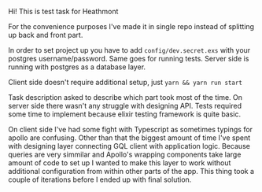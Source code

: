 Hi! This is test task for Heathmont

For the convenience purposes I've made it in single repo instead of splitting up back and front part.

In order to set project up you have to add `config/dev.secret.exs` with your postgres username/password.
Same goes for running tests. Server side is running with postgres as a database layer.

Client side doesn't require additional setup, just `yarn && yarn run start`


Task description asked to describe which part took most of the time.
On server side there wasn't any struggle with designing API. Tests required some time to implement because elixir testing framework is quite basic.

On client side I've had some fight with Typescript as sometimes typings for apollo are confusing. Other than that the biggest amount of time I've spent with designing layer connecting GQL client with application logic. Because queries are very simmilar and Apollo's wrapping components take large amount of code to set up I wanted to make this layer to work without additional configuration from within other parts of the app. This thing took a couple of iterations before I ended up with final solution.
